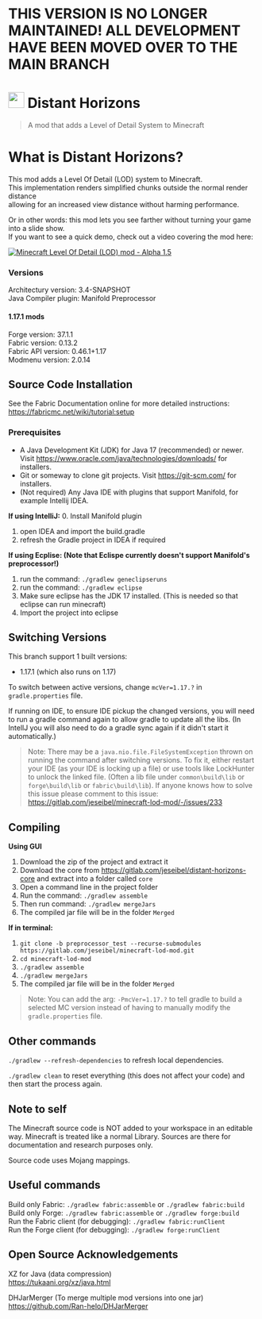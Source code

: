 # THIS VERSION IS NO LONGER MAINTAINED! ALL DEVELOPMENT HAVE BEEN MOVED OVER TO THE MAIN BRANCH

# <img src="https://gitlab.com/jeseibel/distant-horizons-core/-/raw/main/_logo%20files/LOD%20logo%20flat%20-%20with%20boarder.png" width="32"> Distant Horizons

> A mod that adds a Level of Detail System to Minecraft


# What is Distant Horizons?

This mod adds a Level Of Detail (LOD) system to Minecraft.\
This implementation renders simplified chunks outside the normal render distance\
allowing for an increased view distance without harming performance.

Or in other words: this mod lets you see farther without turning your game into a slide show.\
If you want to see a quick demo, check out a video covering the mod here:

<a href="https://www.youtube.com/watch?v=H2tnvEVbO1c" target="_blank">![Minecraft Level Of Detail (LOD) mod - Alpha 1.5](https://i.ytimg.com/vi_webp/H2tnvEVbO1c/mqdefault.webp)</a>

### Versions

Architectury version: 3.4-SNAPSHOT\
Java Compiler plugin: Manifold Preprocessor

#### 1.17.1 mods
Forge version: 37.1.1\
Fabric version: 0.13.2\
Fabric API version: 0.46.1+1.17\
Modmenu version: 2.0.14


## Source Code Installation

See the Fabric Documentation online for more detailed instructions:\
https://fabricmc.net/wiki/tutorial:setup

### Prerequisites

* A Java Development Kit (JDK) for Java 17 (recommended) or newer. Visit https://www.oracle.com/java/technologies/downloads/ for installers.
* Git or someway to clone git projects. Visit https://git-scm.com/ for installers.
* (Not required) Any Java IDE with plugins that support Manifold, for example Intellij IDEA.

**If using IntelliJ:**
0. Install Manifold plugin
1. open IDEA and import the build.gradle
2. refresh the Gradle project in IDEA if required

**If using Ecplise: (Note that Eclispe currently doesn't support Manifold's preprocessor!)**
1. run the command: `./gradlew geneclipseruns`
2. run the command: `./gradlew eclipse`
3. Make sure eclipse has the JDK 17 installed. (This is needed so that eclipse can run minecraft)
4. Import the project into eclipse

## Switching Versions
This branch support 1 built versions:
- 1.17.1 (which also runs on 1.17)

To switch between active versions, change `mcVer=1.17.?` in `gradle.properties` file.

If running on IDE, to ensure IDE pickup the changed versions, you will need to run a gradle command again to allow gradle to update all the libs. (In IntellJ you will also need to do a gradle sync again if it didn't start it automatically.)
>Note: There may be a `java.nio.file.FileSystemException` thrown on running the command after switching versions. To fix it, either restart your IDE (as your IDE is locking up a file) or use tools like LockHunter to unlock the linked file. (Often a lib file under `common\build\lib` or `forge\build\lib` or `fabric\build\lib`). If anyone knows how to solve this issue please comment to this issue: https://gitlab.com/jeseibel/minecraft-lod-mod/-/issues/233

## Compiling

**Using GUI**
1. Download the zip of the project and extract it
2. Download the core from https://gitlab.com/jeseibel/distant-horizons-core and extract into a folder called `core`
3. Open a command line in the project folder
4. Run the command: `./gradlew assemble`
5. Then run command: `./gradlew mergeJars`
6. The compiled jar file will be in the folder `Merged`

**If in terminal:**
1. `git clone -b preprocessor_test --recurse-submodules https://gitlab.com/jeseibel/minecraft-lod-mod.git`
2. `cd minecraft-lod-mod`
3. `./gradlew assemble`
4. `./gradlew mergeJars`
5. The compiled jar file will be in the folder `Merged`
>Note: You can add the arg: `-PmcVer=1.17.?` to tell gradle to build a selected MC version instead of having to manually modify the `gradle.properties` file.


## Other commands

`./gradlew --refresh-dependencies` to refresh local dependencies.

`./gradlew clean` to reset everything (this does not affect your code) and then start the process again.


## Note to self

The Minecraft source code is NOT added to your workspace in an editable way. Minecraft is treated like a normal Library. Sources are there for documentation and research purposes only.

Source code uses Mojang mappings.

## Useful commands

Build only Fabric: `./gradlew fabric:assemble` or `./gradlew fabric:build`\
Build only Forge: `./gradlew fabric:assemble` or `./gradlew forge:build`\
Run the Fabric client (for debugging): `./gradlew fabric:runClient`\
Run the Forge client (for debugging): `./gradlew forge:runClient`

## Open Source Acknowledgements

XZ for Java (data compression)\
https://tukaani.org/xz/java.html

DHJarMerger (To merge multiple mod versions into one jar)\
https://github.com/Ran-helo/DHJarMerger
